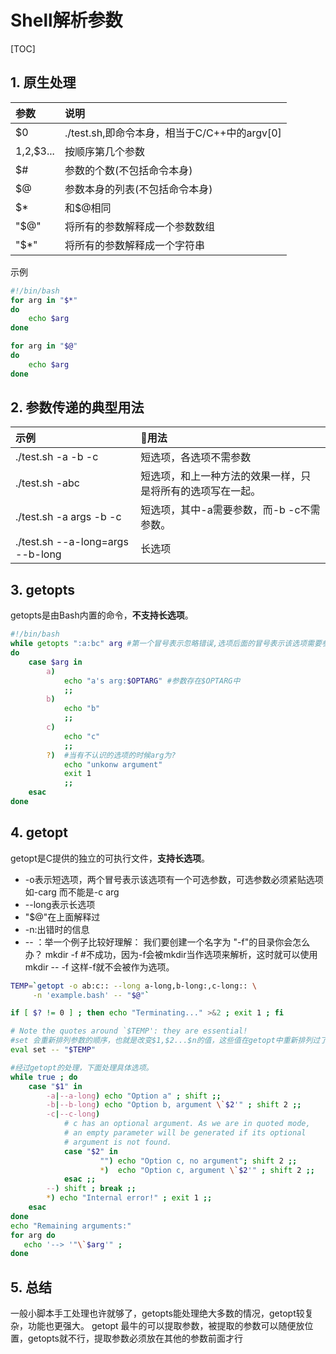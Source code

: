 # Shell解析参数

[TOC]

## 1. 原生处理

| 参数        | 说明                                         |
|:------------|:---------------------------------------------|
| $0          | ./test.sh,即命令本身，相当于C/C++中的argv[0] |
| $1,$2,$3... | 按顺序第几个参数                             |
| $#          | 参数的个数(不包括命令本身)                   |
| $@          | 参数本身的列表(不包括命令本身)               |
| $*          | 和$@相同                                     |
| "$@"        | 将所有的参数解释成一个参数数组               |
| "$*"        | 将所有的参数解释成一个字符串                 |

示例

```sh
#!/bin/bash
for arg in "$*"
do
    echo $arg
done

for arg in "$@"
do
    echo $arg
done
```

## 2. 参数传递的典型用法

| 示例                             | 用法                                                       |
|:---------------------------------|:-----------------------------------------------------------|
| ./test.sh -a -b -c               | 短选项，各选项不需参数                                     |
| ./test.sh -abc                   | 短选项，和上一种方法的效果一样，只是将所有的选项写在一起。 |
| ./test.sh -a args -b -c          | 短选项，其中-a需要参数，而-b -c不需参数。                  |
| ./test.sh --a-long=args --b-long | 长选项                                                     |

## 3. getopts

getopts是由Bash内置的命令，**不支持长选项**。

```sh
#!/bin/bash
while getopts ":a:bc" arg #第一个冒号表示忽略错误,选项后面的冒号表示该选项需要参数
do
    case $arg in
        a)
            echo "a's arg:$OPTARG" #参数存在$OPTARG中
            ;;
        b)
            echo "b"
            ;;
        c)
            echo "c"
            ;;
        ?)  #当有不认识的选项的时候arg为?
            echo "unkonw argument"
            exit 1
            ;;
    esac
done
```

## 4. getopt

getopt是C提供的独立的可执行文件，**支持长选项**。

- -o表示短选项，两个冒号表示该选项有一个可选参数，可选参数必须紧贴选项
 如-carg 而不能是-c arg
- --long表示长选项
- "$@"在上面解释过
- -n:出错时的信息
- -- ：举一个例子比较好理解：
 我们要创建一个名字为 "-f"的目录你会怎么办？
 mkdir -f #不成功，因为-f会被mkdir当作选项来解析，这时就可以使用
 mkdir -- -f 这样-f就不会被作为选项。

```sh
TEMP=`getopt -o ab:c:: --long a-long,b-long:,c-long:: \
     -n 'example.bash' -- "$@"`

if [ $? != 0 ] ; then echo "Terminating..." >&2 ; exit 1 ; fi

# Note the quotes around `$TEMP': they are essential!
#set 会重新排列参数的顺序，也就是改变$1,$2...$n的值，这些值在getopt中重新排列过了
eval set -- "$TEMP"

#经过getopt的处理，下面处理具体选项。
while true ; do
    case "$1" in
        -a|--a-long) echo "Option a" ; shift ;;
        -b|--b-long) echo "Option b, argument \`$2'" ; shift 2 ;;
        -c|--c-long)
            # c has an optional argument. As we are in quoted mode,
            # an empty parameter will be generated if its optional
            # argument is not found.
            case "$2" in
                    "") echo "Option c, no argument"; shift 2 ;;
                    *)  echo "Option c, argument \`$2'" ; shift 2 ;;
            esac ;;
        --) shift ; break ;;
        *) echo "Internal error!" ; exit 1 ;;
    esac
done
echo "Remaining arguments:"
for arg do
   echo '--> '"\`$arg'" ;
done
```

## 5. 总结

一般小脚本手工处理也许就够了，getopts能处理绝大多数的情况，getopt较复杂，功能也更强大。
getopt 最牛的可以提取参数，被提取的参数可以随便放位置，getopts就不行，提取参数必须放在其他的参数前面才行